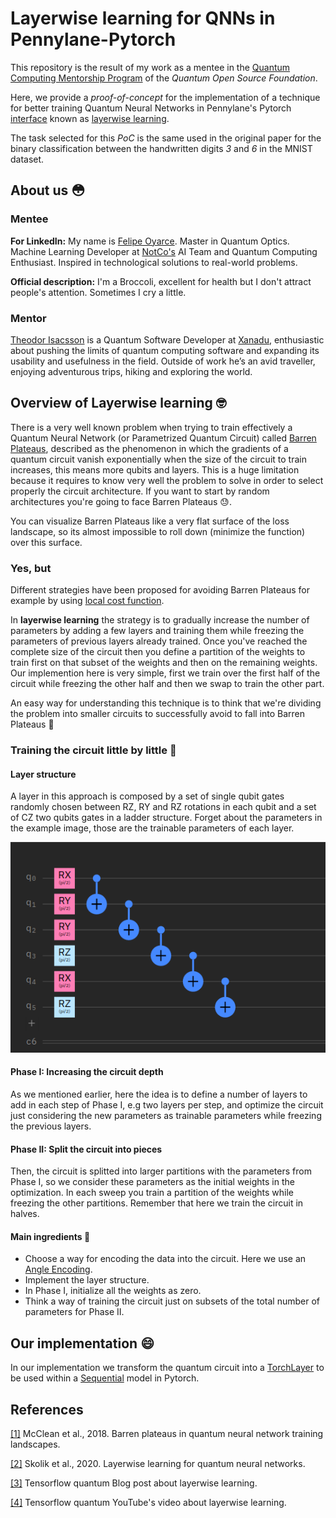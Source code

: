 # Layerwise learning for QNNs in Pennylane-Pytorch

This repository is the result of my work as a mentee in the [Quantum Computing Mentorship Program](https://qosf.org/qc_mentorship/) of the _Quantum Open Source Foundation_.

Here, we provide a _proof-of-concept_ for the implementation of a technique for better training Quantum Neural Networks in Pennylane's Pytorch [interface](https://pennylane.readthedocs.io/en/stable/introduction/interfaces/torch.html) known as [layerwise learning](https://arxiv.org/abs/2006.14904).

The task selected for this _PoC_ is the same used in the original paper for the binary classification between the handwritten digits _3_ and _6_ in the MNIST dataset.

## About us :flushed:

### Mentee
__For LinkedIn:__ My name is [Felipe Oyarce](https://www.linkedin.com/in/fioyarce/). Master in Quantum Optics. Machine Learning Developer at [NotCo's](https://notco.com/us/) AI Team and Quantum Computing Enthusiast. Inspired in technological solutions to real-world problems. 

__Official description:__ I'm a Broccoli, excellent for health but I don't attract people's attention. Sometimes I cry a little.

### Mentor
[Theodor Isacsson](https://github.com/thisac) is a Quantum Software Developer at [Xanadu](https://www.xanadu.ai/), enthusiastic about pushing the limits of quantum computing software and expanding its usability and usefulness in the field. Outside of work he’s an avid traveller, enjoying adventurous trips, hiking and exploring the world.

## Overview of Layerwise learning :nerd_face:

There is a very well known problem when trying to train effectively a Quantum Neural Network (or Parametrized Quantum Circuit) called [Barren Plateaus](https://pennylane.ai/qml/demos/tutorial_barren_plateaus.html), described as the phenomenon in which the gradients of a quantum circuit vanish exponentially when the size of the circuit to train increases, this means more qubits and layers. This is a huge limitation because it requires to know very well the problem to solve in order to select properly the circuit architecture. If you want to start by random architectures you're going to face Barren Plateaus :sweat:.

You can visualize Barren Plateaus like a very flat surface of the loss landscape, so its almost impossible to roll down (minimize the function) over this surface.

### Yes, but

Different strategies have been proposed for avoiding Barren Plateaus for example by using [local cost function](https://pennylane.ai/qml/demos/tutorial_local_cost_functions.html).

In __layerwise learning__ the strategy is to gradually increase the number of parameters by adding a few layers and training them while freezing the parameters of previous layers already trained. Once you've reached the complete size of the circuit then you define a partition of the weights to train first on that subset of the weights and then on the remaining weights. Our implemention here is very simple, first we train over the first half of the circuit while freezing the other half and then we swap to train the other part.

An easy way for understanding this technique is to think that we're dividing the problem into smaller circuits to successfully avoid to fall into Barren Plateaus :muscle:

### Training the circuit little by little :walking:

#### Layer structure
A layer in this approach is composed by a set of single qubit gates randomly chosen between RZ, RY and RZ rotations in each qubit and a set of CZ two qubits gates in a ladder structure. Forget about the parameters in the example image, those are the trainable parameters of each layer.

![](images/layer.png)

#### Phase I: Increasing the circuit depth

As we mentioned earlier, here the idea is to define a number of layers to add in each step of Phase I, e.g two layers per step, and optimize the circuit just considering the new parameters as trainable parameters while freezing the previous layers.

#### Phase II: Split the circuit into pieces

Then, the circuit is splitted into larger partitions with the parameters from Phase I, so we consider these parameters as the initial weights in the optimization. In each sweep you train a partition of the weights while freezing the other partitions. Remember that here we train the circuit in halves.

#### Main ingredients :bread:

- Choose a way for encoding the data into the circuit. Here we use an [Angle Encoding](https://pennylane.readthedocs.io/en/stable/code/api/pennylane.templates.embeddings.AngleEmbedding.html).
- Implement the layer structure. 
- In Phase I, initialize all the weights as zero.
- Think a way of training the circuit just on subsets of the total number of parameters for Phase II.

## Our implementation :smile:

In our implementation we transform the quantum circuit into a [TorchLayer](https://pennylane.readthedocs.io/en/stable/code/api/pennylane.qnn.TorchLayer.html) to be used within a [Sequential](https://pytorch.org/docs/stable/generated/torch.nn.Sequential.html) model in Pytorch.

## References
[[1]](https://arxiv.org/abs/1803.11173) McClean et al., 2018. Barren plateaus in quantum neural network training landscapes.

[[2]](https://arxiv.org/abs/2006.14904) Skolik et al., 2020. 
Layerwise learning for quantum neural networks.

[[3]](https://blog.tensorflow.org/2020/08/layerwise-learning-for-quantum-neural-networks.html) Tensorflow quantum Blog post about layerwise learning.

[[4]](https://www.youtube.com/watch?v=lz8BOz5KPZg) Tensorflow quantum YouTube's video about layerwise learning.

